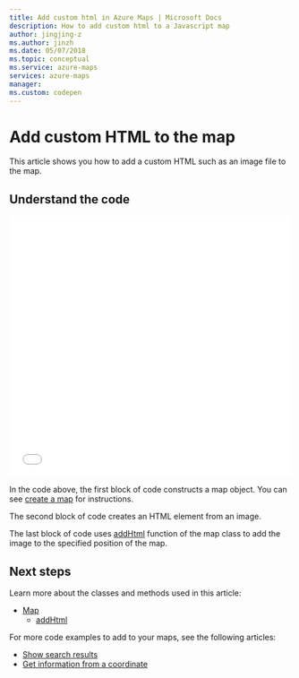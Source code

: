 ```yaml
---
title: Add custom html in Azure Maps | Microsoft Docs
description: How to add custom html to a Javascript map
author: jingjing-z
ms.author: jinzh
ms.date: 05/07/2018
ms.topic: conceptual
ms.service: azure-maps
services: azure-maps
manager: 
ms.custom: codepen
---
```


# Add custom HTML to the map

This article shows you how to add a custom HTML such as an image file to the map. 

## Understand the code

<iframe height='466' scrolling='no' title='Add custom html to a map - png' src='//codepen.io/azuremaps/embed/MVoeVw/?height=466&theme-id=0&default-tab=js,result&embed-version=2&editable=true' frameborder='no' allowtransparency='true' allowfullscreen='true' style='width: 100%;'>See the Pen <a href='https://codepen.io/azuremaps/pen/MVoeVw/'>Add custom html to a map - png</a> by Azure Maps (<a href='https://codepen.io/azuremaps'>@azuremaps</a>) on <a href='https://codepen.io'>CodePen</a>.
</iframe>

In the code above, the first block of code constructs a map object. You can see [create a map](./map-create.md) for instructions.

The second block of code creates an HTML element from an image.

The last block of code uses [addHtml](https://docs.microsoft.com/javascript/api/azure-maps-javascript/map?view=azure-iot-typescript-latest#addhtml) function of the map class to add the image to the specified position of the map.

## Next steps

Learn more about the classes and methods used in this article: 
* [Map](https://docs.microsoft.com/javascript/api/azure-maps-javascript/map?view=azure-iot-typescript-latest)
    * [addHtml](https://docs.microsoft.com/javascript/api/azure-maps-javascript/map?view=azure-iot-typescript-latest#addhtml)
    
For more code examples to add to your maps, see the following articles: 
* [Show search results](./map-search-location.md)
* [Get information from a coordinate](./map-get-information-from-coordinate.md)

